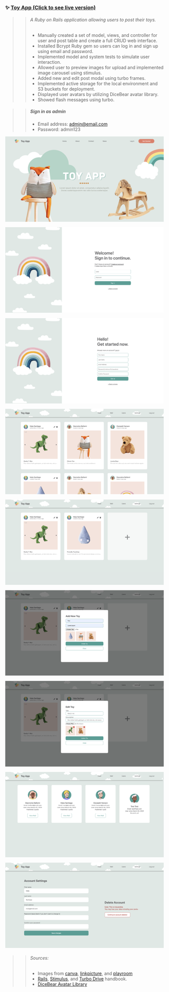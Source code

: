 ### ✨ [Toy App (Click to see live version)](https://toy-app-pqe2.onrender.com/)

>> ###### *A Ruby on Rails application allowing users to post their toys.*
>> - Manually created a set of model, views, and controller for user and post table and create a full CRUD web interface.
>> - Installed Bcrypt Ruby gem so users can log in and sign up using email and password.
>> - Implemented model and system tests to simulate user interaction.
>> - Allowed user to preview images for upload and implemented image carousel using stimulus.
>> - Added new and edit post modal using turbo frames.
>> - Implemented active storage for the local environment and S3 buckets for deployment.
>> - Displayed user avatars by utilizing DiceBear avatar library.
>> - Showed flash messages using turbo.

>> ##### **Sign in as admin**
>> - Email address: admin@email.com
>> - Password: admin123

![Home Page](app/assets/images/homepage.png)

![Log In Page](app/assets/images/login.png)

![Sign Up Page](app/assets/images/signup.png)

![Feed Page](app/assets/images/feed.png)

![Wall Page](app/assets/images/wall.png)

![Add New Post Modal](app/assets/images/add.png)

![Edit Post Modal](app/assets/images/edit.png)

![Users Page](app/assets/images/users.png)

![Settings Page](app/assets/images/settings.png)

>> ###### Sources:
>> - Images from [canva](canva.com), [linkpicture](linkpicture.com), and [playroom](https://playroom.qodeinteractive.com)
>> - [Rails](https://drive.google.com/file/d/1lx8bkaXAfSo9rv20O_ZOpeFmEZkgmjyc/view), [Stimulus](stimulus.hotwired.dev), and [Turbo Drive](https://www.hotrails.dev/turbo-rails/turbo-drive) handbook.
>> - [DiceBear Avatar Library](https://avatars.dicebear.com/)
